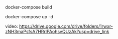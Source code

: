 docker-compose build

docker-compose up -d


video: https://drive.google.com/drive/folders/1rwxr-zNH3maPsfsA7HRrlPAohsvQUzAk?usp=drive_link
